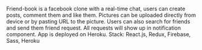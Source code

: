 Friend-book is a facebook clone with a real-time chat, users can create posts, comment them and like them. Pictures can be uploaded directly from device or by pasting URL to the picture. Users can also search for friends and send them friend request. All requests will show up in notification component. App is deployed on Heroku. Stack: React.js, Redux, Firebase, Sass, Heroku
